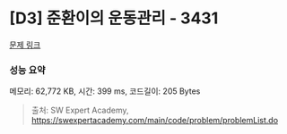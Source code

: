 # [D3] 준환이의 운동관리 - 3431 

[문제 링크](https://swexpertacademy.com/main/code/problem/problemDetail.do?contestProbId=AWE_ZXcqAAMDFAV2) 

### 성능 요약

메모리: 62,772 KB, 시간: 399 ms, 코드길이: 205 Bytes



> 출처: SW Expert Academy, https://swexpertacademy.com/main/code/problem/problemList.do